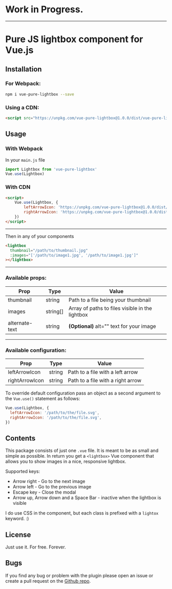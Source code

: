 # Work in Progress.

---

# Pure JS lightbox component for Vue.js
## Installation
### For Webpack:
```bash
npm i vue-pure-lightbox --save
```

### Using a CDN:
```html
<script src="https://unpkg.com/vue-pure-lightbox@1.0.0/dist/vue-pure-lightbox.js"></script>
```

## Usage
### With Webpack
In your `main.js` file
```js
import Lightbox from 'vue-pure-lightbox'
Vue.use(Lightbox)
```

### With CDN
```html
<script>
    Vue.use(Lightbox, {
        leftArrowIcon: 'https://unpkg.com/vue-pure-lightbox@1.0.0/dist/left-arrow.svg',
        rightArrowIcon: 'https://unpkg.com/vue-pure-lightbox@1.0.0/dist/right-arrow.svg',
    })
</script>
```

---

Then in any of your components
```html
<lightbox
  thumbnail="/path/to/thumbnail.jpg"
  :images="['/path/to/image1.jpg', '/path/to/image1.jpg']"
></lightbox>
```

---

### Available props:

| Prop           | Type     | Value                                           |
| -------------- | -------- | ----------------------------------------------- |
| thumbnail      | string   | Path to a file being your thumbnail             |
| images         | string[] | Array of paths to files visible in the lightbox |
| alternate-text | string   | **(Optional)** alt="" text for your image       |

---

### Available configuration:
| Prop           | Type   | Value                                           |
| -------------- | ------ | ----------------------------------------------- |
| leftArrowIcon  | string | Path to a file with a left arrow                |
| rightArrowIcon | string | Path to a file with a right arrow               |

To override default configuration pass an object as a second argument to the `Vue.use()` statement as follows:
```js
Vue.use(Lightbox, {
  leftArrowIcon: '/path/to/the/file.svg',
  rightArrowIcon: '/path/to/the/file.svg',
})
```

## Contents
This package consists of just one `.vue` file. It is meant to be as small and simple as possible.
In return you get a `<lightbox>` Vue component that allows you to show images in a nice, responsive lightbox.

Supported keys:
- Arrow right - Go to the next image
- Arrow left - Go to the previous image
- Escape key - Close the modal
- Arrow up, Arrow down and a Space Bar - inactive when the lightbox is visible

I do use CSS in the component, but each class is prefixed with a `lightox` keyword. :)

## License
Just use it. For free. Forever.

## Bugs
If you find any bug or problem with the plugin please open an issue or create a pull request on the [Github repo](https://github.com/DCzajkowski/vue-lightbox).
